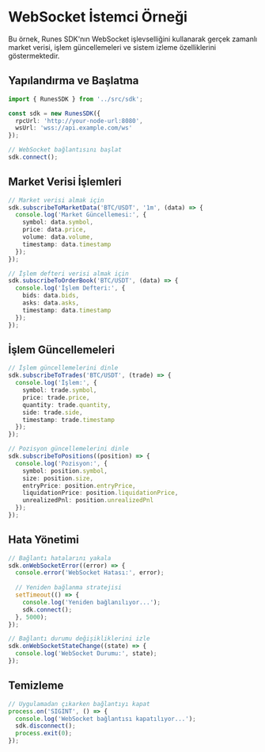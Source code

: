 # WebSocket İstemci Örneği

Bu örnek, Runes SDK'nın WebSocket işlevselliğini kullanarak gerçek zamanlı market verisi, işlem güncellemeleri ve sistem izleme özelliklerini göstermektedir.

## Yapılandırma ve Başlatma

```typescript
import { RunesSDK } from '../src/sdk';

const sdk = new RunesSDK({
  rpcUrl: 'http://your-node-url:8080',
  wsUrl: 'wss://api.example.com/ws'
});

// WebSocket bağlantısını başlat
sdk.connect();
```

## Market Verisi İşlemleri

```typescript
// Market verisi almak için
sdk.subscribeToMarketData('BTC/USDT', '1m', (data) => {
  console.log('Market Güncellemesi:', {
    symbol: data.symbol,
    price: data.price,
    volume: data.volume,
    timestamp: data.timestamp
  });
});

// İşlem defteri verisi almak için
sdk.subscribeToOrderBook('BTC/USDT', (data) => {
  console.log('İşlem Defteri:', {
    bids: data.bids,
    asks: data.asks,
    timestamp: data.timestamp
  });
});
```

## İşlem Güncellemeleri

```typescript
// İşlem güncellemelerini dinle
sdk.subscribeToTrades('BTC/USDT', (trade) => {
  console.log('İşlem:', {
    symbol: trade.symbol,
    price: trade.price,
    quantity: trade.quantity,
    side: trade.side,
    timestamp: trade.timestamp
  });
});

// Pozisyon güncellemelerini dinle
sdk.subscribeToPositions((position) => {
  console.log('Pozisyon:', {
    symbol: position.symbol,
    size: position.size,
    entryPrice: position.entryPrice,
    liquidationPrice: position.liquidationPrice,
    unrealizedPnl: position.unrealizedPnl
  });
});
```

## Hata Yönetimi

```typescript
// Bağlantı hatalarını yakala
sdk.onWebSocketError((error) => {
  console.error('WebSocket Hatası:', error);
  
  // Yeniden bağlanma stratejisi
  setTimeout(() => {
    console.log('Yeniden bağlanılıyor...');
    sdk.connect();
  }, 5000);
});

// Bağlantı durumu değişikliklerini izle
sdk.onWebSocketStateChange((state) => {
  console.log('WebSocket Durumu:', state);
});
```

## Temizleme

```typescript
// Uygulamadan çıkarken bağlantıyı kapat
process.on('SIGINT', () => {
  console.log('WebSocket bağlantısı kapatılıyor...');
  sdk.disconnect();
  process.exit(0);
});
``` 